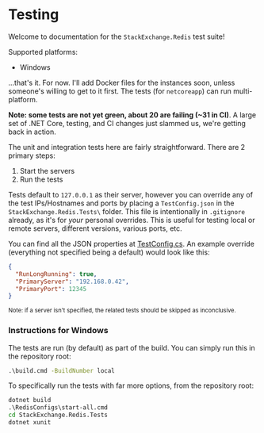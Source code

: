 Testing
===

Welcome to documentation for the `StackExchange.Redis` test suite!

Supported platforms:
- Windows

...that's it. For now. I'll add Docker files for the instances soon, unless someone's willing to get to it first. The tests (for `netcoreapp`) can run multi-platform.

**Note: some tests are not yet green, about 20 are failing (~31 in CI)**. A large set of .NET Core, testing, and CI changes just slammed us, we're getting back in action.

The unit and integration tests here are fairly straightforward. There are 2 primary steps:
1. Start the servers
2. Run the tests

Tests default to `127.0.0.1` as their server, however you can override any of the test IPs/Hostnames and ports by placing a `TestConfig.json` in the `StackExchange.Redis.Tests\` folder. This file is intentionally in `.gitignore` already, as it's for *your* personal overrides. This is useful for testing local or remote servers, different versions, various ports, etc.

You can find all the JSON properties at [TestConfig.cs](https://github.com/StackExchange/StackExchange.Redis/blob/main/tests/StackExchange.Redis.Tests/Helpers/TestConfig.cs). An example override (everything not specified being a default) would look like this:
```json
{
  "RunLongRunning": true,
  "PrimaryServer": "192.168.0.42",
  "PrimaryPort": 12345
}
```
<sub>Note: if a server isn't specified, the related tests should be skipped as inconclusive.</sub>

### Instructions for Windows
The tests are run (by default) as part of the build. You can simply run this in the repository root:
```cmd
.\build.cmd -BuildNumber local
```

To specifically run the tests with far more options, from the repository root:
```cmd
dotnet build
.\RedisConfigs\start-all.cmd
cd StackExchange.Redis.Tests
dotnet xunit
```
